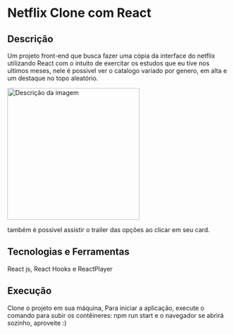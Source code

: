 # Netflix Clone com React 

## Descrição

Um projeto front-end  que busca fazer uma cópia da interface do netflix utilizando React com o intuito de exercitar os estudos que eu tive nos ultimos meses, nele é possivel ver o catalogo variado por genero, em alta e um destaque no topo aleatório.

<img src="https://i.imgur.com/XCHlXJH.png" alt="Descrição da imagem" width="300" height="300" />


também é possivel assistir o trailer das opções ao clicar em seu card.


## Tecnologias e Ferramentas

React js, React Hooks e ReactPlayer

## Execução

Clone o projeto em sua máquina, Para iniciar a aplicação, execute o comando para subir os contêineres: npm run start e o navegador se abrirá sozinho, aproveite :)




